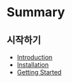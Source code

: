 # Summary

## 시작하기

* [Introduction](Introduction.md)
* [Installation](Installation.md)
* [Getting Started](GettingStarted.md)